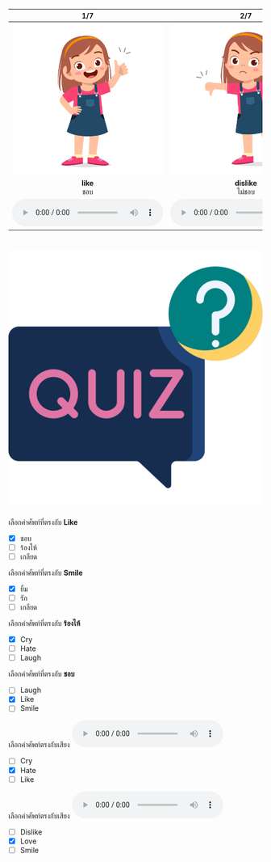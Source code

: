 <div class="carrousel">


|1/7|2/7|3/7|4/7|5/7|6/7|7/7|
| :----: | :----: | :----: | :----: | :----: | :----: | :----: |
|![](/media/img/emotion&#x20;and&#x20;feeling__like.svg)|![](/media/img/emotion&#x20;and&#x20;feeling__dislike.svg)|![](/media/img/emotion&#x20;and&#x20;feeling__hate.svg)|![](/media/img/emotion&#x20;and&#x20;feeling__love.svg)|![](/media/img/emotion&#x20;and&#x20;feeling__smile.svg)|![](/media/img/emotion&#x20;and&#x20;feeling__laugh.svg)|![](/media/img/emotion&#x20;and&#x20;feeling__cry.svg)|
|**like**<br>ชอบ|**dislike**<br>ไม่ชอบ|**hate**<br>เกลียด|**love**<br>รัก|**smile**<br>ยิ้ม|**laugh**<br>หัวเราะ|**cry**<br>ร้องไห้|
|![](/media/audio/like.mp3)|![](/media/audio/dislike.mp3)|![](/media/audio/hate.mp3)|![](/media/audio/love.mp3)|![](/media/audio/smile.mp3)|![](/media/audio/laugh.mp3)|![](/media/audio/cry.mp3)|

</div>



# ![icon](/media/icons/quiz.svg) 

<div class=question>

 เลือกคำศัพท์ที่ตรงกับ **Like**
 - [x] ชอบ
 - [ ] ร้องไห้
 - [ ] เกลียด
</div>
<div class=question>

 เลือกคำศัพท์ที่ตรงกับ **Smile**
 - [x] ยิ้ม
 - [ ] รัก
 - [ ] เกลียด
</div>
<div class=question>

 เลือกคำศัพท์ที่ตรงกับ **ร้องไห้**
 - [x] Cry
 - [ ] Hate
 - [ ] Laugh
</div>
<div class=question>

 เลือกคำศัพท์ที่ตรงกับ **ชอบ**
 - [ ] Laugh
 - [x] Like
 - [ ] Smile
</div>
<div class=question>

เลือกคำศัพท์ตรงกับเสียง ![](/media/audio/hate.mp3) 
 - [ ] Cry
 - [x] Hate
 - [ ] Like
</div>

<div class=question>

เลือกคำศัพท์ตรงกับเสียง ![](/media/audio/love.mp3) 
 - [ ] Dislike
 - [x] Love
 - [ ] Smile
</div>

